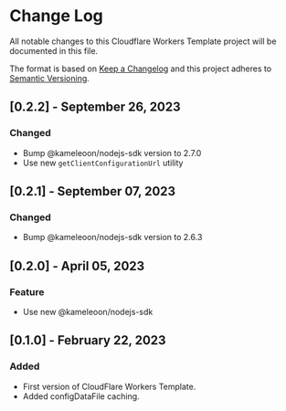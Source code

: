 # Change Log

All notable changes to this Cloudflare Workers Template project will be documented in this file.

The format is based on [Keep a Changelog](http://keepachangelog.com/)
and this project adheres to [Semantic Versioning](http://semver.org/).

## [0.2.2] - September 26, 2023

### Changed

- Bump @kameleoon/nodejs-sdk version to 2.7.0
- Use new `getClientConfigurationUrl` utility

## [0.2.1] - September 07, 2023

### Changed

- Bump @kameleoon/nodejs-sdk version to 2.6.3

## [0.2.0] - April 05, 2023

### Feature

- Use new @kameleoon/nodejs-sdk

## [0.1.0] - February 22, 2023

### Added

- First version of CloudFlare Workers Template.
- Added configDataFile caching.
